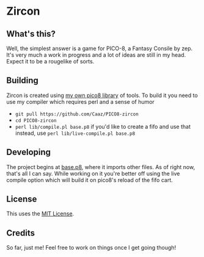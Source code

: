 # Zircon

## What's this?

Well, the simplest answer is a game for PICO-8, a Fantasy Consile by zep. It's very much a work in progress and a lot of ideas are still in my head. Expect it to be a rougelike of sorts.

## Building

Zircon is created using [my own pico8 library](https://github.com/Caaz/pico8-lib) of tools. To build it you need to use my compiler which requires perl and a sense of humor
- `git pull https://github.com/Caaz/PICO8-zircon`
- `cd PICO8-zircon`
- `perl lib/compile.pl base.p8` if you'd like to create a fifo and use that instead, use `perl lib/live-compile.pl base.p8`

## Developing

The project begins at [base.p8](../master/base.p8), where it imports other files. As of right now, that's all I can say. While working on it you're better off using the live compile option which will build it on pico8's reload of the fifo cart.

## License

This uses the [MIT License](../master/LICENSE.txt).

## Credits

So far, just me! Feel free to work on things once I get going though!
